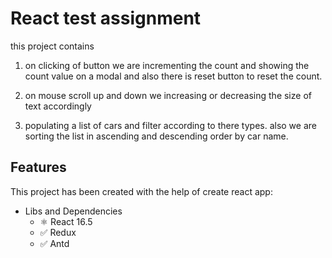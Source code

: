 # React test assignment

this project contains

1) on clicking of button we are incrementing the count and showing the count value on a modal and also there is reset button to reset the count.

2) on mouse scroll up and down we increasing or decreasing the size of text accordingly

3) populating a list of cars and filter according to there types. also we are sorting the list in ascending and descending order by car name.

## Features

This project has been created with the help of create react app:

* Libs and Dependencies
  - ⚛ React 16.5
  - ✅ Redux
  - ✅ Antd
